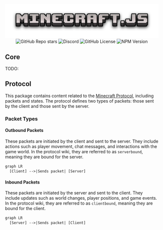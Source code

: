 <div align="center">
  <img src="../.github/banner.png" alt="minecraft.js">
</div>

<div align="center">
  <img alt="GitHub Repo stars" src="https://img.shields.io/github/stars/withrunix/minecraft.js?style=flat">
  <img alt="Discord" src="https://img.shields.io/discord/1354839930936754326?style=flat&label=discord">
  <img alt="GitHub License" src="https://img.shields.io/github/license/withrunix/minecraft.js">
  <img alt="NPM Version" src="https://img.shields.io/npm/v/minecraft.js">
</div>

## Core

TODO:

## Protocol

This package contains content related to the [Minecraft Protocol](https://minecraft.wiki/w/Java_Edition_protocol), including packets and states. The protocol defines two types of packets: those sent by the client and those sent by the server.

### Packet Types

#### Outbound Packets

These packets are initiated by the client and sent to the server. They include actions such as player movement, chat messages, and interactions with the game world. In the protocol wiki, they are referred to as `serverbound`, meaning they are bound for the server.

```mermaid
graph LR
  [Client] -->|Sends packet| [Server]
```

#### Inbound Packets

These packets are initiated by the server and sent to the client. They include updates such as world changes, player positions, and game events. In the protocol wiki, they are referred to as `clientbound`, meaning they are bound for the client.

```mermaid
graph LR
  [Server] -->|Sends packet| [Client]
```
